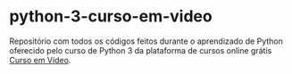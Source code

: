 # python-3-curso-em-video
 Repositório com todos os códigos feitos durante o aprendizado de Python oferecido pelo curso de Python 3 da plataforma de cursos online grátis [Curso em Vídeo](https://www.cursoemvideo.com).
